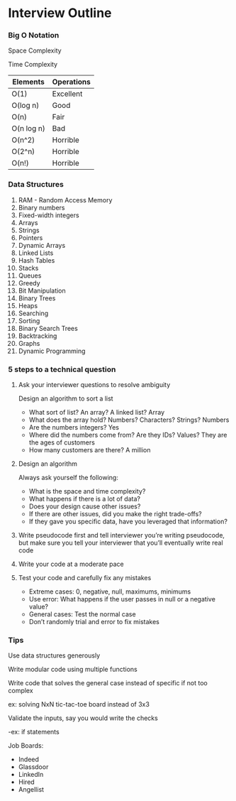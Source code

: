 # Interview Outline

### Big O Notation
Space Complexity

Time Complexity

Elements|Operations|
|---|---|
|O(1)|Excellent|
|O(log n)|Good|
|O(n)|Fair|
|O(n log n)|Bad|
|O(n^2)|Horrible|
|O(2^n)|Horrible|
|O(n!)|Horrible|

### Data Structures
1. RAM - Random Access Memory
2. Binary numbers
3. Fixed-width integers
4. Arrays
5. Strings
6. Pointers
7. Dynamic Arrays
8. Linked Lists
9. Hash Tables
10. Stacks
11. Queues
12. Greedy
13. Bit Manipulation
14. Binary Trees
15. Heaps
16. Searching
17. Sorting
18. Binary Search Trees
19. Backtracking
20. Graphs
21. Dynamic Programming

### 5 steps to a technical question

1. Ask your interviewer questions to resolve ambiguity

    Design an algorithm to sort a list
    - What sort of list? An array? A linked list? Array
    - What does the array hold? Numbers? Characters? Strings? Numbers
    - Are the numbers integers? Yes
    - Where did the numbers come from? Are they IDs? Values? They are the ages of customers
    - How many customers are there? A million

2. Design an algorithm

    Always ask yourself the following:
    - What is the space and time complexity?
    - What happens if there is a lot of data?
    - Does your design cause other issues?
    - If there are other issues, did you make the right trade-offs?
    - If they gave you specific data, have you leveraged that information?

3. Write pseudocode first and tell interviewer you’re writing pseudocode, but make sure you tell your interviewer that you’ll eventually write real code

4. Write your code at a moderate pace

5. Test your code and carefully fix any mistakes

    - Extreme cases: 0, negative, null, maximums, minimums
    - Use error: What happens if the user passes in null or a negative value?
    - General cases: Test the normal case
    - Don’t randomly trial and error to fix mistakes

### Tips

Use data structures generously

Write modular code using multiple functions

Write code that solves the general case instead of specific if not too complex

ex: solving NxN tic-tac-toe board instead of 3x3

Validate the inputs, say you would write the checks

-ex: if statements

Job Boards:

- Indeed
- Glassdoor
- LinkedIn
- Hired
- Angellist